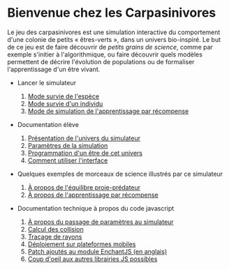 Bienvenue chez les Carpasinivores
===============================

Le jeu des carpasinivores est une simulation interactive du
comportement d'une colonie de petits « êtres-verts », dans un univers
bio-inspiré. Le but de ce jeu est de faire découvrir de *petits grains
de science*, comme par exemple s'initier à l'algorithmique, ou faire
découvrir quels modèles permettent de décrire l'évolution de
populations ou de formaliser l'apprentissage d'un être vivant.

* Lancer le simulateur
    1. [Mode survie de l'espèce](simulator.html#gameMode=species&startInStoppedState=true)
    2. [Mode survie d'un individu](simulator.html#gameMode=survival&startInStoppedState=true)
    3. [Mode de simulation de l'apprentissage par récompense](simulator.html#gameMode=qlearning&width=6&height=6&rain=-0.001&kill=0.4&eat=0.4&drink=0.2&green=1&red=0&water=3&hunger=0&lust=0&startInStoppedState=true)

* Documentation élève
    1. [Présentation de l'univers du simulateur](univers.md)
    2. [Paramètres de la simulation](parametres.md)
    3. [Programmation d'un être de cet univers](api.md)
    4. [Comment utiliser l'interface](interface.md)

* Quelques exemples de morceaux de science illustrés par ce simulateur
    1. [À propos de l'équilibre proie-prédateur](applications.md)
    2. [À propos de l'apprentissage par récompense](qlearning.md)

* Documentation technique à propos du code javascript
    1. [À propos du passage de paramètres au simulateur](hashparams.md)
    2. [Calcul des collision](collisions.md)
    3. [Traçage de rayons](raycast.md)
    4. [Déploiement sur plateformes mobiles](mobile.md)
    5. [Patch ajoutés au module EnchantJS (en anglais)](patchEnchantJS.md)
    6. [Coup d'oeil aux autres librairies JS possibles](otherLibs.md)
